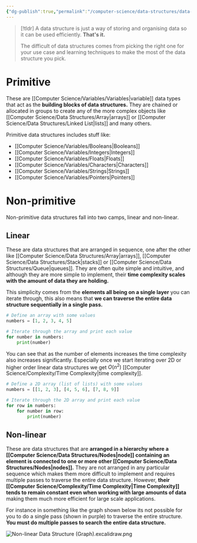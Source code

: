 ```yaml
---
{"dg-publish":true,"permalink":"/computer-science/data-structures/data-structures/","tags":["beginner","unfinished"]}
---
```



> [!tldr]
> A data structure is just a way of storing and organising data so it can be used efficiently. **That's it.**
> 
> The difficult of data structures comes from picking the right one for your use case and learning techniques to make the most of the data structure you pick.

# Primitive

These are [[Computer Science/Variables/Variables\|variable]] data types that act as the **building blocks of data structures.** They are chained or allocated in groups to create any of the more complex objects like [[Computer Science/Data Structures/Array\|arrays]] or [[Computer Science/Data Structures/Linked List\|lists]] and many others.

Primitive data structures includes stuff like:
- [[Computer Science/Variables/Booleans\|Booleans]]
- [[Computer Science/Variables/Integers\|Integers]]
- [[Computer Science/Variables/Floats\|Floats]]
- [[Computer Science/Variables/Characters\|Characters]]
- [[Computer Science/Variables/Strings\|Strings]]
- [[Computer Science/Variables/Pointers\|Pointers]]

# Non-primitive

Non-primitive data structures fall into two camps, linear and non-linear.
## Linear

These are data structures that are arranged in sequence, one after the other like [[Computer Science/Data Structures/Array\|arrays]], [[Computer Science/Data Structures/Stack\|stacks]] or [[Computer Science/Data Structures/Queue\|queues]]. They are often quite simple and intuitive, and although they are more simple to implement, their **time complexity scales with the amount of data they are holding.**

This simplicity comes from the **elements all being on a single layer** you can iterate through, this also means that **we can traverse the entire data structure sequentially in a single pass.**

```python
# Define an array with some values
numbers = [1, 2, 3, 4, 5]

# Iterate through the array and print each value
for number in numbers:
    print(number)
```

You can see that as the number of elements increases the time complexity also increases significantly. Especially once we start iterating over 2D or higher order linear data structures we get $O(n^{2})$ [[Computer Science/Complexity/Time Complexity\|time complexity]].

```python
# Define a 2D array (list of lists) with some values
numbers = [[1, 2, 3], [4, 5, 6], [7, 8, 9]]

# Iterate through the 2D array and print each value
for row in numbers:
    for number in row:
        print(number)

```

## Non-linear

These are data structures that are **arranged in a hierarchy where a [[Computer Science/Data Structures/Nodes\|node]] containing an element is connected to one or more other [[Computer Science/Data Structures/Nodes\|nodes]].** They are not arranged in any particular sequence which makes them more difficult to implement and requires multiple passes to traverse the entire data structure. However, **their [[Computer Science/Complexity/Time Complexity\|Time Complexity]] tends to remain constant even when working with large amounts of data** making them much more efficient for large scale applications.

For instance in something like the graph shown below its not possible for you to do a single pass (shown in purple) to traverse the entire structure. **You must do multiple passes to search the entire data structure.**

![Non-linear Data Structure (Graph).excalidraw.png](/img/user/Excalidraw/Data%20Structures/Non-linear%20Data%20Structure%20(Graph).excalidraw.png)